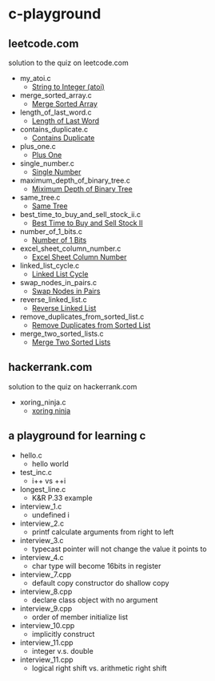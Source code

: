 # c-playground
leetcode.com
---
solution to the quiz on leetcode.com
* my_atoi.c
  * [String to Integer (atoi)](https://leetcode.com/problems/string-to-integer-atoi/)
* merge_sorted_array.c
  * [Merge Sorted Array](https://leetcode.com/problems/merge-sorted-array/)
* length_of_last_word.c
  * [Length of Last Word](https://leetcode.com/problems/length-of-last-word/)
* contains_duplicate.c
  * [Contains Duplicate](https://leetcode.com/problems/contains-duplicate/)
* plus_one.c
  * [Plus One](https://leetcode.com/problems/plus-one/)
* single_number.c
  * [Single Number](https://leetcode.com/problems/single-number/)
* maximum_depth_of_binary_tree.c
  * [Miximum Depth of Binary Tree](https://leetcode.com/problems/maximum-depth-of-binary-tree/)
* same_tree.c
  * [Same Tree](https://leetcode.com/problems/same-tree/)
* best_time_to_buy_and_sell_stock_ii.c 
  * [Best Time to Buy and Sell Stock II](https://leetcode.com/problems/best-time-to-buy-and-sell-stock-ii/)
* number_of_1_bits.c
  * [Number of 1 Bits](https://leetcode.com/problems/number-of-1-bits/)
* excel_sheet_column_number.c
  * [Excel Sheet Column Number](https://leetcode.com/problems/excel-sheet-column-number/)
* linked_list_cycle.c
  * [Linked List Cycle](https://leetcode.com/problems/linked-list-cycle/)
* swap_nodes_in_pairs.c
  * [Swap Nodes in Pairs](https://leetcode.com/problems/swap-nodes-in-pairs/)
* reverse_linked_list.c
  * [Reverse Linked List](https://leetcode.com/problems/reverse-linked-list/)
* remove_duplicates_from_sorted_list.c
  * [Remove Duplicates from Sorted List](https://leetcode.com/problems/remove-duplicates-from-sorted-list/)
* merge_two_sorted_lists.c
  * [Merge Two Sorted Lists](https://leetcode.com/problems/merge-two-sorted-lists/)

hackerrank.com
---
solution to the quiz on hackerrank.com
* xoring_ninja.c
  * [xoring ninja](https://www.hackerrank.com/challenges/xoring-ninja)

a playground for learning c
---
* hello.c
  * hello world
* test_inc.c
  * i++ vs ++i
* longest_line.c
  * K&R P.33 example
* interview_1.c
  * undefined i
* interview_2.c
  * printf calculate arguments from right to left
* interview_3.c
  * typecast pointer will not change the value it points to 
* interview_4.c
  * char type will become 16bits in register
* interview_7.cpp
  * default copy constructor do shallow copy
* interview_8.cpp
  * declare class object with no argument
* interview_9.cpp
  * order of member initialize list 
* interview_10.cpp
  * implicitly construct 
* interview_11.cpp
  * integer v.s. double
* interview_11.cpp
  * logical right shift vs. arithmetic right shift
